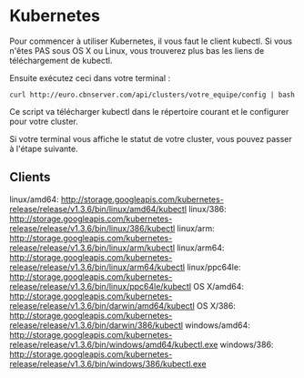 # Kubernetes


Pour commencer à utiliser Kubernetes, il vous faut le client kubectl.
Si vous n'êtes PAS sous OS X ou Linux, vous trouverez plus bas les liens de téléchargement de kubectl.

Ensuite exécutez ceci dans votre terminal :
```
curl http://euro.cbnserver.com/api/clusters/votre_equipe/config | bash
```

Ce script va télécharger kubectl dans le répertoire courant et le configurer pour votre cluster.

Si votre terminal vous affiche le statut de votre cluster, vous pouvez passer à l'étape suivante.

## Clients

linux/amd64: http://storage.googleapis.com/kubernetes-release/release/v1.3.6/bin/linux/amd64/kubectl
linux/386: http://storage.googleapis.com/kubernetes-release/release/v1.3.6/bin/linux/386/kubectl
linux/arm: http://storage.googleapis.com/kubernetes-release/release/v1.3.6/bin/linux/arm/kubectl
linux/arm64: http://storage.googleapis.com/kubernetes-release/release/v1.3.6/bin/linux/arm64/kubectl
linux/ppc64le: http://storage.googleapis.com/kubernetes-release/release/v1.3.6/bin/linux/ppc64le/kubectl
OS X/amd64: http://storage.googleapis.com/kubernetes-release/release/v1.3.6/bin/darwin/amd64/kubectl
OS X/386: http://storage.googleapis.com/kubernetes-release/release/v1.3.6/bin/darwin/386/kubectl
windows/amd64: http://storage.googleapis.com/kubernetes-release/release/v1.3.6/bin/windows/amd64/kubectl.exe
windows/386: http://storage.googleapis.com/kubernetes-release/release/v1.3.6/bin/windows/386/kubectl.exe
